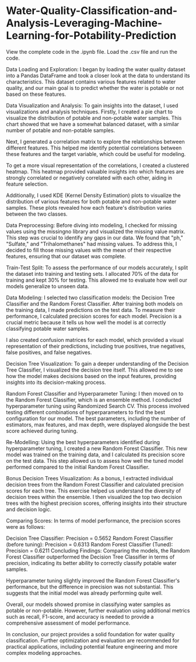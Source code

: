 # Water-Quality-Classification-and-Analysis-Leveraging-Machine-Learning-for-Potability-Prediction


View the complete code in the .ipynb file. Load the .csv file and run the code.

Data Loading and Exploration:
I began by loading the water quality dataset into a Pandas DataFrame and took a closer look at the data to understand its characteristics. This dataset contains various features related to water quality, and our main goal is to predict whether the water is potable or not based on these features.

Data Visualization and Analysis:
To gain insights into the dataset, I used visualizations and analysis techniques. Firstly, I created a pie chart to visualize the distribution of potable and non-potable water samples. This chart showed that we have a somewhat balanced dataset, with a similar number of potable and non-potable samples.

Next, I generated a correlation matrix to explore the relationships between different features. This helped me identify potential correlations between these features and the target variable, which could be useful for modeling.

To get a more visual representation of the correlations, I created a clustered heatmap. This heatmap provided valuable insights into which features are strongly correlated or negatively correlated with each other, aiding in feature selection.

Additionally, I used KDE (Kernel Density Estimation) plots to visualize the distribution of various features for both potable and non-potable water samples. These plots revealed how each feature's distribution varies between the two classes.

Data Preprocessing:
Before diving into modeling, I checked for missing values using the missingno library and visualized the missing value matrix. This step was crucial to identify any gaps in our data. We found that "ph," "Sulfate," and "Trihalomethanes" had missing values. To address this, I decided to fill those missing values with the mean of their respective features, ensuring that our dataset was complete.

Train-Test Split:
To assess the performance of our models accurately, I split the dataset into training and testing sets. I allocated 70% of the data for training and kept 30% for testing. This allowed me to evaluate how well our models generalize to unseen data.

Data Modeling:
I selected two classification models: the Decision Tree Classifier and the Random Forest Classifier. After training both models on the training data, I made predictions on the test data. To measure their performance, I calculated precision scores for each model. Precision is a crucial metric because it tells us how well the model is at correctly classifying potable water samples.

I also created confusion matrices for each model, which provided a visual representation of their predictions, including true positives, true negatives, false positives, and false negatives.

Decision Tree Visualization:
To gain a deeper understanding of the Decision Tree Classifier, I visualized the decision tree itself. This allowed me to see how the model makes decisions based on the input features, providing insights into its decision-making process.

Random Forest Classifier and Hyperparameter Tuning:
I then moved on to the Random Forest Classifier, which is an ensemble method. I conducted hyperparameter tuning using Randomized Search CV. This process involved testing different combinations of hyperparameters to find the best configuration for our model. The best parameters, including the number of estimators, max features, and max depth, were displayed alongside the best score achieved during tuning.

Re-Modelling:
Using the best hyperparameters identified during hyperparameter tuning, I created a new Random Forest Classifier. This new model was trained on the training data, and I calculated its precision score on the test data. This step allowed us to assess how well the tuned model performed compared to the initial Random Forest Classifier.

Bonus Decision Trees Visualization:
As a bonus, I extracted individual decision trees from the Random Forest Classifier and calculated precision scores for each tree. This exercise helped us understand the diversity of decision trees within the ensemble. I then visualized the top two decision trees with the highest precision scores, offering insights into their structure and decision logic.

Comparing Scores:
In terms of model performance, the precision scores were as follows:

Decision Tree Classifier: Precision = 0.5652
Random Forest Classifier (before tuning): Precision = 0.6313
Random Forest Classifier (Tuned): Precision = 0.6211
Concluding Findings:
Comparing the models, the Random Forest Classifier outperformed the Decision Tree Classifier in terms of precision, indicating its better ability to correctly classify potable water samples.

Hyperparameter tuning slightly improved the Random Forest Classifier's performance, but the difference in precision was not substantial. This suggests that the initial model was already performing quite well.

Overall, our models showed promise in classifying water samples as potable or non-potable. However, further evaluation using additional metrics such as recall, F1-score, and accuracy is needed to provide a comprehensive assessment of model performance.

In conclusion, our project provides a solid foundation for water quality classification. Further optimization and evaluation are recommended for practical applications, including potential feature engineering and more complex modeling approaches.
